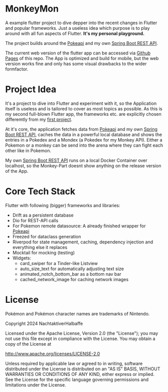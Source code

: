 # MonkeyMon
A example flutter project to dive depper into the recent changes in Flutter and popular frameworks. Just a useless idea which purpose is to play around with all fun aspects of Flutter. **It's my personal playground.** 

The project builds around the [Pokeapi](https://pokeapi.co/) and my own [Spring Boot REST API](https://github.com/NachtaktiverHalbaffe/MonkeyAPI-SpringBoot).

The current web version of the flutter app can be accessed via [Github Pages](https://nachtaktiverhalbaffe.github.io/MonkeyMon/) of this repo. The App is optimized and build for mobile, but the web version works fine and only has some visual drawbacks to the wider formfactor. 

# Project Idea
It's a project to dive into Flutter and experiment with it, so the Application itself is useless and is tailored to cover as most topics as possible. As this is my second full-blown Flutter app, the frameworks etc. are explicitly chosen differemtly from my [first project](https://github.com/NachtaktiverHalbaffe/eje).

At it's core, the application fetches data from [Pokeapi](https://pokeapi.co/) and my own [Spring Boot REST API](https://github.com/NachtaktiverHalbaffe/MonkeyAPI-SpringBoot), caches the data in a powerful local database and shows the entries in a Pokedex and a Mondex (a Pokedex for my Monkey API). Either a Pokemon or a monkey can be send into the arena where they can fight each other like in Pokemon.

My own [Spring Boot REST API](https://github.com/NachtaktiverHalbaffe/MonkeyAPI-SpringBoot) runs on a local Docker Container over localhost, so the Monkey-Part doesnt show anything on the release version of the App.

# Core Tech Stack
Flutter with following (bigger) frameworks and libraries:
- Drift as a persistent database
- Dio for REST-API calls
- For Pokemon remote datasource: A already finished wrapper for [Pokeapi](https://pokeapi.co/)
- Freezed for dataclass generation 
- Riverpod for state management, caching, dependency injection and everything else it replaces
- Mocktail for mocking (testing)
- Widgets:
    - card_swiper for a Tinder-like Listview
    - auto_size_text for automatically adjusting text size
    - animated_notch_bottom_bar as a bottom nav bar
    - cached_network_image for caching network images

# License
Pokémon and Pokémon character names are trademarks of Nintendo.

Copyright 2024 NachtaktiverHalbaffe

Licensed under the Apache License, Version 2.0 (the "License"); you may not use this file except in compliance with the License. You may obtain a copy of the License at

http://www.apache.org/licenses/LICENSE-2.0

Unless required by applicable law or agreed to in writing, software distributed under the License is distributed on an "AS IS" BASIS, WITHOUT WARRANTIES OR CONDITIONS OF ANY KIND, either express or implied. See the License for the specific language governing permissions and limitations under the License.